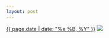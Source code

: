 ```yaml
---
layout: post
---
```


<p>
  <time><a href="/139">{{ page.date | date: "%e %B, %Y" }}</a></time>
  <a href="/139"><img src="{{ site.assets_url }}/139.jpg"/></a>
</p>
